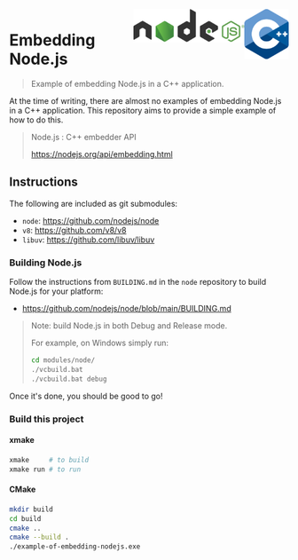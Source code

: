 <img src="docs/cpp-logo.png" width="80" align="right" />

<img src="docs/nodejs-logo.svg" width="200" align="right" />


# Embedding Node.js

> Example of embedding Node.js in a C++ application.

At the time of writing, there are almost no examples of embedding Node.js in a C++ application. This repository aims to provide a simple example of how to do this.

> Node.js : C++ embedder API
>
> https://nodejs.org/api/embedding.html

## Instructions

The following are included as git submodules:
- `node`: https://github.com/nodejs/node
- `v8`: https://github.com/v8/v8
- `libuv`: https://github.com/libuv/libuv

### Building Node.js

Follow the instructions from `BUILDING.md` in the `node` repository
to build Node.js for your platform:

- https://github.com/nodejs/node/blob/main/BUILDING.md

> Note: build Node.js in both Debug and Release mode.
>
> For example, on Windows simply run:
>
> ```bash
> cd modules/node/
> ./vcbuild.bat
> ./vcbuild.bat debug
> ```

Once it's done, you should be good to go!

### Build this project

#### xmake

```bash
xmake     # to build
xmake run # to run
```

#### CMake

```bash
mkdir build
cd build
cmake ..
cmake --build .
./example-of-embedding-nodejs.exe
```

